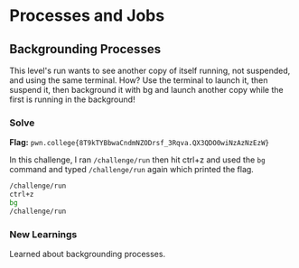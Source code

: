 # Processes and Jobs

## Backgrounding Processes
This level's run wants to see another copy of itself running, not suspended, and using the same terminal. How? Use the terminal to launch it, then suspend it, then background it with bg and launch another copy while the first is running in the background!

### Solve
**Flag:** `pwn.college{8T9kTYBbwaCndmNZODrsf_3Rqva.QX3QDO0wiNzAzNzEzW}`

In this challenge, I ran ```/challenge/run``` then hit ctrl+z and used the ```bg``` command and typed ```/challenge/run``` again which printed the flag.

```bash
/challenge/run
ctrl+z
bg
/challenge/run
```

### New Learnings
Learned about backgrounding processes.
